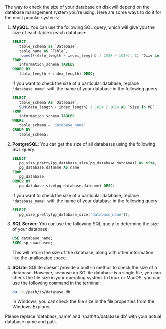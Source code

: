 The way to check the size of your database on disk will depend on the database management system you're using. Here are some ways to do it for the most popular systems:

1. **MySQL**:
   You can use the following SQL query, which will give you the size of each table in each database:

    ```sql
   SELECT 
       table_schema as `Database`,
       table_name AS `Table`,
       round(((data_length + index_length) / 1024 / 1024), 2) `Size in MB` 
   FROM 
       information_schema.TABLES 
   ORDER BY 
       (data_length + index_length) DESC;
    ```

    If you want to check the size of a particular database, replace `'database_name'` with the name of your database in the following query:

    ```sql
   SELECT 
       table_schema AS `Database`, 
       SUM(data_length + index_length) / 1024 / 1024 AS `Size in MB`
   FROM 
       information_schema.TABLES 
   WHERE 
       table_schema = 'database_name'
   GROUP BY 
       table_schema;
    ```

2. **PostgreSQL**:
   You can get the size of all databases using the following SQL query:

    ```sql
   SELECT 
       pg_size_pretty(pg_database_size(pg_database.datname)) AS size,
       pg_database.datname AS name
   FROM 
       pg_database
   ORDER BY 
       pg_database_size(pg_database.datname) DESC;
    ```

    If you want to check the size of a particular database, replace `'database_name'` with the name of your database in the following query:

    ```sql
   SELECT 
       pg_size_pretty(pg_database_size('database_name'));
    ```

3. **SQL Server**:
   You can use the following SQL query to determine the size of your database:

    ```sql
   USE database_name;
   EXEC sp_spaceused;
    ```

    This will return the size of the database, along with other information like the unallocated space.

4. **SQLite**:
   SQLite doesn't provide a built-in method to check the size of a database. However, because an SQLite database is a single file, you can check the file size in your operating system. In Linux or MacOS, you can use the following command in the terminal:

    ```bash
   du -h /path/to/database.db
    ```

    In Windows, you can check the file size in the file properties from the Windows Explorer.

Please replace 'database_name' and '/path/to/database.db' with your actual database name and path.